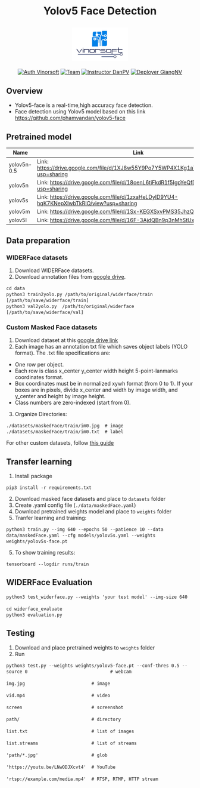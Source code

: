 # <p align="center">Yolov5 Face Detection</p>
<p align="center">
  <img src="docs/vinorsoft_logo.png" width="150">
  <br />
  <br />
  <a href="http://www.vinorsoft.com/"><img alt="Auth Vinorsoft" src="https://img.shields.io/badge/Auth-Vinorsoft-FFD500?style=flat&labelColor=005BBB" /></a>
  <a href="https://github.com/pytorch/fairseq/blob/main/LICENSE"><img alt="Team" src="https://img.shields.io/badge/Team-Camera AI-FFD500?style=flat&labelColor=005BBB" /></a>
  <a href="https://github.com/optimuskonboi"><img alt="Instructor DanPV" src="https://img.shields.io/badge/Instructor-DanPV-FFD500?style=flat&labelColor=005BBB" /></a>
  <a href="https://github.com/giangnv125"><img alt="Deployer GiangNV" src="https://img.shields.io/badge/Deployer-GiangNV-FFD500?style=flat&labelColor=005BBB" /></a>
</p>



## Overview

- Yolov5-face is a real-time,high accuracy face detection.
- Face detection using Yolov5 model based on this link https://github.com/phamvandan/yolov5-face

## Pretrained model

| Name        | Link                                                         |
| ----------- | ------------------------------------------------------------ |
| yolov5n-0.5 | Link: https://drive.google.com/file/d/1XJ8w55Y9Po7Y5WP4X1Kg1a77ok2tL_KY/view?usp=sharing |
| yolov5n     | Link: https://drive.google.com/file/d/18oenL6tjFkdR1f5IgpYeQfDFqU4w3jEr/view?usp=sharing |
| yolov5s     | Link: https://drive.google.com/file/d/1zxaHeLDyID9YU4-hqK7KNepXIwbTkRIO/view?usp=sharing |
| yolov5m     | Link: https://drive.google.com/file/d/1Sx-KEGXSxvPMS35JhzQKeRBiqC98VDDI |
| yolov5l     | Link: https://drive.google.com/file/d/16F-3AjdQBn9p3nMhStUxfDNAE_1bOF_r |

## Data preparation
### WIDERFace datasets
1. Download WIDERFace datasets.
2. Download annotation files from [google drive](https://drive.google.com/file/d/1tU_IjyOwGQfGNUvZGwWWM4SwxKp2PUQ8/view?usp=sharing).

```shell
cd data
python3 train2yolo.py /path/to/original/widerface/train [/path/to/save/widerface/train]
python3 val2yolo.py  /path/to/original/widerface [/path/to/save/widerface/val]
```
### Custom Masked Face datasets
1. Download dataset at this [google drive link](https://drive.google.com/drive/folders/1AI6POtUxlreMxOMfq9S8Nky7Y0VIxdhS)
2. Each image has an annotation txt file which saves object labels (YOLO format). The .txt file specifications are:
- One row per object.
- Each row is class x_center y_center width height 5-point-lanmarks coordinates format.
- Box coordinates must be in normalized xywh format (from 0 to 1). If your boxes are in pixels, divide x_center and width by image width, and y_center and height by image height.
- Class numbers are zero-indexed (start from 0).
3. Organize Directories:
```shell
./datasets/maskedFace/train/im0.jpg  # image
./datasets/maskedFace/train/im0.txt  # label
```

For other custom datasets, follow [this guide](https://docs.ultralytics.com/yolov5/tutorials/train_custom_data/)

## Transfer learning
1. Install package
```shell
pip3 install -r requirements.txt
```
2. Download masked face datasets and place to `datasets` folder
3. Create .yaml config file (`./data/maskedFace.yaml`)
3. Download pretrained weights model and place to `weights` folder
4. Tranfer learning and training:
```shell
python3 train.py --img 640 --epochs 50 --patience 10 --data data/maskedFace.yaml --cfg models/yolov5s.yaml --weights weights/yolov5s-face.pt
```
5. To show training results:
```shell
tensorboard --logdir runs/train
```

## WIDERFace Evaluation

```shell
python3 test_widerface.py --weights 'your test model' --img-size 640

cd widerface_evaluate
python3 evaluation.py
```

## Testing
1. Download and place pretrained weights to `weights` folder
2. Run
```shell
python3 test.py --weights weights/yolov5-face.pt --conf-thres 0.5 --source 0                               # webcam
                                                                           img.jpg                         # image
                                                                           vid.mp4                         # video
                                                                           screen                          # screenshot
                                                                           path/                           # directory
                                                                           list.txt                        # list of images
                                                                           list.streams                    # list of streams
                                                                           'path/*.jpg'                    # glob
                                                                           'https://youtu.be/LNwODJXcvt4'  # YouTube
                                                                           'rtsp://example.com/media.mp4'  # RTSP, RTMP, HTTP stream
```



